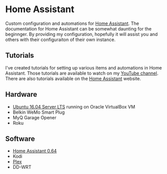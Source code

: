 # Home Assistant
Custom configuration and automations for [Home Assistant](https://home-assistant.io).
The documentation for Home Assistant can be somewhat daunting for the beginnger. By providing my
configuration, hopefully it will assist you and others with their configuraiton of their own instance.

## Tutorials
I've created tutorials for setting up various items and automations in Home Assistant. 
Those tutorials are available to watch on my 
[YouTube channel](https://www.youtube.com/channel/UC4HCouBLtXD1j1U_17aBqig). There are also
tutorials available on the [Home Assistant](https://home-assistant.io) website.

## Hardware
* [Ubuntu 16.04 Server LTS](http://www.ubuntu.com) running on Oracle VirtualBox VM
* Belkin WeMo Smart Plug
* MyQ Garage Opener
* Roku 

## Software
* [Home Assistant 0.64](https://www.home-assistant.io)
* Kodi
* [Plex](https://www.plex.tv)
* DD-WRT

